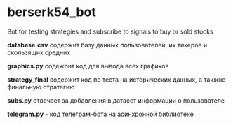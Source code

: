 # berserk54_bot

Bot for testing strategies and subscribe to signals to buy or sold stocks

**database.csv** содержит базу данных пользователей, их тикеров и скользящих средних

**graphics.py** содежрит код для вывода всех графиков 

**strategy_final** содержит код по теста на исторических данных, а такжне финальную стратегию

**subs.py** отвечает за добавления в датасет информации о пользователе

**telegram.py** - код телеграм-бота на асинхронной библиотеке

